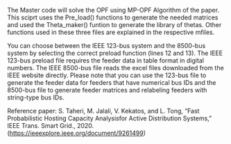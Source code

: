

	

The Master code will solve the OPF using MP-OPF Algorithm of the paper. This sciprt uses the Pre_load() functions to generate the needed
matrices and used the Theta_maker() funtion to generate the library of thetas. Other functions used in these three files are explained
in the respective mfiles.

You can choose between the IEEE 123-bus system and the 8500-bus system by selecting the correct preload function (lines 12 and 13). 
The IEEE 123-bus preload file requires the feeder data in table format in digital numbers. The IEEE 8500-bus file reads the excel 
files downloaded from the IEEE website directly. Please note that you can use the 123-bus file to generate the feeder data for feeders 
that have numerical bus IDs and the 8500-bus file to generate feeder matrices and relabeling feeders with string-type bus IDs.

Reference paper:
S.  Taheri,  M. Jalali, V.  Kekatos,  and  L.  Tong,  “Fast Probabilistic Hosting Capacity Analysisfor Active Distribution Systems,” 
	IEEE   Trans.   Smart   Grid.,   2020. (https://ieeexplore.ieee.org/document/9261499)
